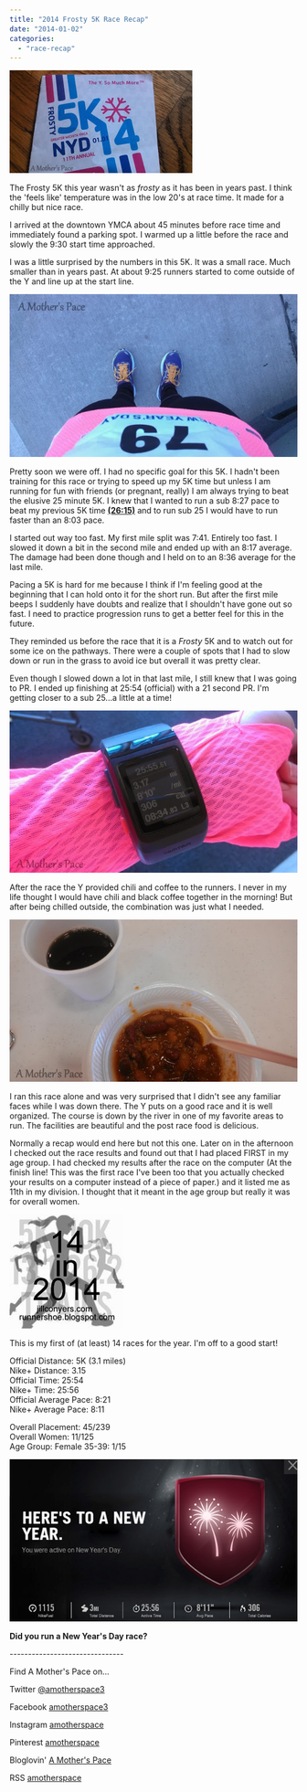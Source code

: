 ```yaml
---
title: "2014 Frosty 5K Race Recap"
date: "2014-01-02"
categories: 
  - "race-recap"
---
```


[![](images/IMAG3982.jpg)](http://amotherspace.net/wp-content/uploads/2014/01/IMAG39821.jpg)

The Frosty 5K this year wasn't as _frosty_ as it has been in years past. I think the 'feels like' temperature was in the low 20's at race time. It made for a chilly but nice race.  
  
I arrived at the downtown YMCA about 45 minutes before race time and immediately found a parking spot. I warmed up a little before the race and slowly the 9:30 start time approached.  
  
I was a little surprised by the numbers in this 5K. It was a small race. Much smaller than in years past. At about 9:25 runners started to come outside of the Y and line up at the start line.  
  
  

[![](images/IMAG3973.jpg)](http://amotherspace.net/wp-content/uploads/2014/01/IMAG39731.jpg)

  
Pretty soon we were off. I had no specific goal for this 5K. I hadn't been training for this race or trying to speed up my 5K time but unless I am running for fun with friends (or pregnant, really) I am always trying to beat the elusive 25 minute 5K. I knew that I wanted to run a sub 8:27 pace to beat my previous 5K time [**(26:15)**](http://amotherspace.blogspot.com/2012_06_01_archive.html#2263696659952841998) and to run sub 25 I would have to run faster than an 8:03 pace.  
  
I started out way too fast. My first mile split was 7:41. Entirely too fast. I slowed it down a bit in the second mile and ended up with an 8:17 average. The damage had been done though and I held on to an 8:36 average for the last mile.   
  
Pacing a 5K is hard for me because I think if I'm feeling good at the beginning that I can hold onto it for the short run. But after the first mile beeps I suddenly have doubts and realize that I shouldn't have gone out so fast. I need to practice progression runs to get a better feel for this in the future.  
  
They reminded us before the race that it is a _Frosty_ 5K and to watch out for some ice on the pathways. There were a couple of spots that I had to slow down or run in the grass to avoid ice but overall it was pretty clear.  
  
Even though I slowed down a lot in that last mile, I still knew that I was going to PR. I ended up finishing at 25:54 (official) with a 21 second PR. I'm getting closer to a sub 25...a little at a time!  
  
  

[![](images/IMAG3976.jpg)](http://amotherspace.net/wp-content/uploads/2014/01/IMAG39761.jpg)

  
After the race the Y provided chili and coffee to the runners. I never in my life thought I would have chili and black coffee together in the morning! But after being chilled outside, the combination was just what I needed.  
  
  

[![](images/IMAG3977.jpg)](http://amotherspace.net/wp-content/uploads/2014/01/IMAG39771.jpg)

  
I ran this race alone and was very surprised that I didn't see any familiar faces while I was down there. The Y puts on a good race and it is well organized. The course is down by the river in one of my favorite areas to run. The facilities are beautiful and the post race food is delicious.  
  
Normally a recap would end here but not this one. Later on in the afternoon I checked out the race results and found out that I had placed FIRST in my age group. I had checked my results after the race on the computer (At the finish line! This was the first race I've been too that you actually checked your results on a computer instead of a piece of paper.) and it listed me as 11th in my division. I thought that it meant in the age group but really it was for overall women.  
  
  

[![](images/MixedButton.jpg)](http://amotherspace.net/wp-content/uploads/2014/01/MixedButton.jpg)

  
This is my first of (at least) 14 races for the year. I'm off to a good start!  
  
  
Official Distance: 5K (3.1 miles)  
Nike+ Distance: 3.15  
Official Time: 25:54  
Nike+ Time: 25:56  
Official Average Pace: 8:21  
Nike+ Average Pace: 8:11  
  
Overall Placement: 45/239  
Overall Women: 11/125  
Age Group: Female 35-39: 1/15  
  
  

[![](images/NYNike.PNG)](http://3.bp.blogspot.com/-sF_BmwYhKBY/UsSMXWyoaVI/AAAAAAAAV-g/1VoKEc5o9zc/s1600/NYNike.PNG)

  
  
  

**Did you run a New Year's Day race?**

\-------------------------------

  

Find A Mother's Pace on...  
  
Twitter [@amotherspace3](https://twitter.com/amotherspace3)  
  
Facebook [amotherspace3](http://facebook.com/amotherspace3)  
  
Instagram [amotherspace](http://instagram.com/amotherspace)  
  
Pinterest [amotherspace](http://pinterest.com/amotherspace/)  
  
Bloglovin' [A Mother's Pace](http://www.bloglovin.com/en/blog/6680087)  
  
RSS [amotherspace](http://feeds.feedburner.com/amotherspace)
